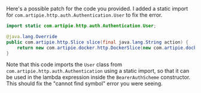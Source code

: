 Here's a possible patch for the code you provided. I added a static import for `com.artipie.http.auth.Authentication.User` to fix the error.
```java
import static com.artipie.http.auth.Authentication.User;

@java.lang.Override
public com.artipie.http.Slice slice(final java.lang.String action) {
    return new com.artipie.docker.http.DockerSlice(new com.artipie.docker.asto.AstoDocker(new com.artipie.asto.memory.InMemoryStorage()), new com.artipie.http.auth.Permissions.Single(TestAuthentication.ALICE.name(), action), new com.artipie.http.auth.BearerAuthScheme(( token) -> java.util.concurrent.CompletableFuture.completedFuture(java.util.stream.Stream.of(TestAuthentication.ALICE, TestAuthentication.BOB).filter(( user) -> token.equals(token(user))).map(( user) -> new User(user.name())).findFirst()), ""));
}
```
Note that this code imports the `User` class from `com.artipie.http.auth.Authentication` using a static import, so that it can be used in the lambda expression inside the `BearerAuthScheme` constructor. This should fix the "cannot find symbol" error you were seeing.